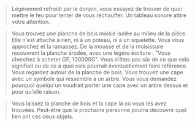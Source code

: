 > Légèrement refroidi par le donjon, vous essayez de trouver de quoi mettre le feu pour tenter de vous réchauffer. Un tableau sonore attire votre attention.
  
> Vous trouvez une planche de bois moisie isolée au milieu de la pièce. Elle n'est attaché à rien, ni à un poteau, ni à un squelette. Vous vous approchez et la ramassez. De la mousse et de la moisissure recouvrent la planche érodée, avec une légère écriture : "Vous cherchez à acheter GF, 100000G". Vous n'êtes pas sûr de ce que cela signifiait ou de ce à quoi cela pourrait éventuellement faire référence. Vous regardez autour de la planche de bois. Vous trouvez une cape avec un symbole qui ressemble à un arbre. Vous vous demandez pourquoi quelqu'un voudrait porter une cape avec un arbre dessus et pour qu'elle raison.
  
> Vous laissez la planche de bois et la cape là où vous les avez trouvées. Peut-être que la prochaine personne pourra découvrir quel lien ont ces deux objets.
